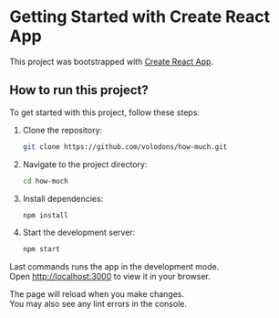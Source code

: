 # Getting Started with Create React App

This project was bootstrapped with [Create React App](https://github.com/facebook/create-react-app).

## How to run this project?

To get started with this project, follow these steps:

1. Clone the repository:

    ```bash
    git clone https://github.com/volodons/how-much.git
    ```

2. Navigate to the project directory:

    ```bash
    cd how-much
    ```

3. Install dependencies:

    ```bash
    npm install
    ```

4. Start the development server:

    ```bash
    npm start
    ```

Last commands runs the app in the development mode.\
Open [http://localhost:3000](http://localhost:3000) to view it in your browser.

The page will reload when you make changes.\
You may also see any lint errors in the console.
